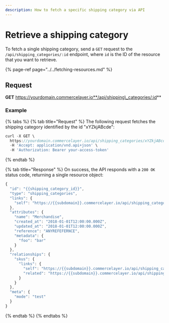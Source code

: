 ```yaml
---
description: How to fetch a specific shipping category via API
---
```


# Retrieve a shipping category

To fetch a single shipping category, send a `GET` request to the `/api/shipping_categories/:id` endpoint, where `id` is the ID of the resource that you want to retrieve.

{% page-ref page="../../fetching-resources.md" %}

## Request

**GET** https://yourdomain.commercelayer.io**/api/shipping\_categories/:id**

### **Example**

{% tabs %}
{% tab title="Request" %}
The following request fetches the shipping category identified by the id "xYZkjABcde":

```javascript
curl -X GET \
  https://yourdomain.commercelayer.io/api/shipping_categories/xYZkjABcde \
  -H 'Accept: application/vnd.api+json' \
  -H 'Authorization: Bearer your-access-token'
```
{% endtab %}

{% tab title="Response" %}
On success, the API responds with a `200 OK` status code, returning a single resource object:

```javascript
{
  "id": "{{shipping_category_id}}",
  "type": "shipping_categories",
  "links": {
    "self": "https://{{subdomain}}.commercelayer.io/api/shipping_categories/{{shipping_category_id}}"
  },
  "attributes": {
    "name": "Merchandise",
    "created_at": "2018-01-01T12:00:00.000Z",
    "updated_at": "2018-01-01T12:00:00.000Z",
    "reference": "ANYREFEFERNCE",
    "metadata": {
      "foo": "bar"
    }
  },
  "relationships": {
    "skus": {
      "links": {
        "self": "https://{{subdomain}}.commercelayer.io/api/shipping_categories/{{shipping_category_id}}/relationships/skus",
        "related": "https://{{subdomain}}.commercelayer.io/api/shipping_categories/{{shipping_category_id}}/skus"
      }
    }
  },
  "meta": {
    "mode": "test"
  }
}
```
{% endtab %}
{% endtabs %}

